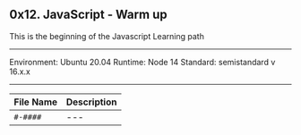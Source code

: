 ## 0x12. JavaScript - Warm up

This is the beginning of the Javascript Learning path

---
Environment: Ubuntu 20.04
Runtime: Node 14
Standard: semistandard v 16.x.x

---

| File Name | Description     |
| ------------ | ------------    |
| `#-####` | --- |
